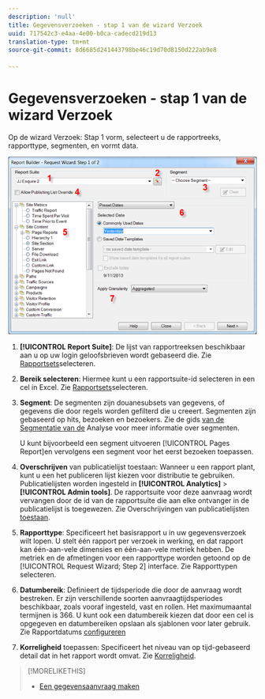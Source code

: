 ```yaml
---
description: 'null'
title: Gegevensverzoeken - stap 1 van de wizard Verzoek
uuid: 717542c3-e4aa-4e00-b0ca-cadecd219d13
translation-type: tm+mt
source-git-commit: 8d6685d241443798be46c19d70d8150d222ab9e8

---
```



# Gegevensverzoeken - stap 1 van de wizard Verzoek

Op de wizard Verzoek: Stap 1 vorm, selecteert u de rapportreeks, rapporttype, segmenten, en vormt data.

![](assets/rw1_overview.png)

1. **[!UICONTROL Report Suite]**: De lijst van rapportreeksen beschikbaar aan u op uw login geloofsbrieven wordt gebaseerd die. Zie [Rapportsets](/help/analyze/report-builder/data-requests/selecting-report-suites/t-select-report-suites.md)selecteren.

1. **Bereik selecteren**: Hiermee kunt u een rapportsuite-id selecteren in een cel in Excel. Zie [Rapportsets](/help/analyze/report-builder/data-requests/selecting-report-suites/t-select-report-suites.md)selecteren.

1. **Segment**: De segmenten zijn douanesubsets van gegevens, of gegevens die door regels worden gefilterd die u creeert. Segmenten zijn gebaseerd op hits, bezoeken en bezoekers. Zie de gids [van de Segmentatie van de](https://docs.adobe.com/content/help/en/analytics/components/segmentation/seg-home.html) Analyse voor meer informatie over segmenten.

   U kunt bijvoorbeeld een segment uitvoeren [!UICONTROL Pages Report]en vervolgens een segment voor het eerst bezoeken toepassen.

1. **Overschrijven** van publicatielijst toestaan: Wanneer u een rapport plant, kunt u een het publiceren lijst kiezen voor distributie te gebruiken. Publicatielijsten worden ingesteld in **[!UICONTROL Analytics]** > **[!UICONTROL Admin tools]**. De rapportsuite voor deze aanvraag wordt vervangen door de id van de rapportsuite die aan elke ontvanger in de publicatielijst is toegewezen. Zie Overschrijvingen van publicatielijsten [toestaan](/help/analyze/report-builder/data-requests/allow-publishing-list-overrides.md).

1. **Rapporttype**: Specificeert het basisrapport u in uw gegevensverzoek wilt lopen. U stelt één rapport per verzoek in werking, en dat rapport kan één-aan-vele dimensies en één-aan-vele metriek hebben. De metriek en de afmetingen voor een rapporttype worden getoond op de [!UICONTROL Request Wizard; Step 2] interface. Zie Rapporttypen [](/help/analyze/report-builder/data-requests/c-report-types/select-report-types.md)selecteren.

1. **Datumbereik**: Definieert de tijdsperiode die door de aanvraag wordt bestreken. Er zijn verschillende soorten aanvraagtijdsperiodes beschikbaar, zoals vooraf ingesteld, vast en rollen. Het maximumaantal termijnen is 366. U kunt ook een datumbereik kiezen dat door een cel is opgegeven en datumbereiken opslaan als sjablonen voor later gebruik.  Zie Rapportdatums [configureren](/help/analyze/report-builder/data-requests/configuring-report-dates/custom-calendar.md)

1. **Korreligheid** toepassen: Specificeert het niveau van op tijd-gebaseerd detail dat in het rapport wordt omvat. Zie [Korreligheid](/help/analyze/report-builder/data-requests/configuring-report-dates/granularity.md).

>[!MORELIKETHIS]
>
>* [Een gegevensaanvraag maken](/help/analyze/report-builder/data-requests/t-create-a-data-request.md)

